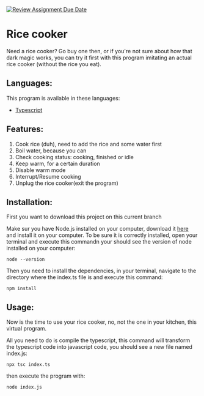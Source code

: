 [![Review Assignment Due Date](https://classroom.github.com/assets/deadline-readme-button-24ddc0f5d75046c5622901739e7c5dd533143b0c8e959d652212380cedb1ea36.svg)](https://classroom.github.com/a/PHq8Kfj_)

# Rice cooker
Need a rice cooker? Go buy one then, or if you're not sure about how that dark magic works, you can try it first with this program imitating an actual rice cooker (without the rice you eat).

## Languages:
This program is available in these languages:
* [Typescript](https://github.com/hei-school/cc-d2-my-rice-cooker-RyanIaro/tree/feature/typescript)

## Features:
1. Cook rice (duh), need to add the rice and some water first
2. Boil water, because you can
3. Check cooking status: cooking, finished or idle
4. Keep warm, for a certain duration
5. Disable warm mode
6. Interrupt/Resume cooking
7. Unplug the rice cooker(exit the program)

## Installation:
First you want to download this project on this current branch

Make sur you have Node.js installed on your computer, download it [here](https://nodejs.org/en/download) and install it on your computer. To be sure it is correctly installed, open your terminal and execute this commandn your should see the version of node installed on your computer:

    node --version

Then you need to install the dependencies, in your terminal, navigate to the directory where the index.ts file is and execute this command:

    npm install

## Usage:
Now is the time to use your rice cooker, no, not the one in your kitchen, this virtual program.

All you need to do is compile the typescript, this command will transform the typescript code into javascript code, you should see a new file named index.js:

    npx tsc index.ts

then execute the program with:

    node index.js